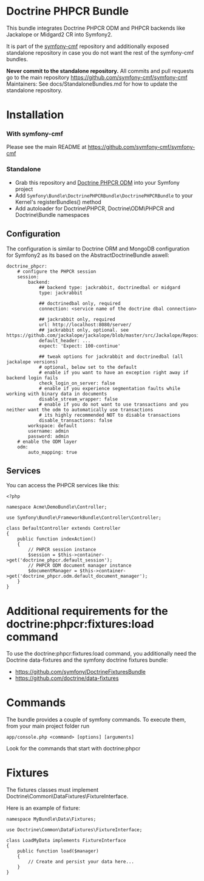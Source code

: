 # Doctrine PHPCR Bundle

This bundle integrates Doctrine PHPCR ODM and PHPCR backends like Jackalope or
Midgard2 CR into Symfony2.

It is part of the [symfony-cmf](https://github.com/symfony-cmf/symfony-cmf)
repository and additionally exposed standalone repository in case you do not
want the rest of the symfony-cmf bundles.

**Never commit to the standalone repository.** All commits and pull requests go
to the main repository https://github.com/symfony-cmf/symfony-cmf
Maintainers: See docs/StandaloneBundles.md for how to update the standalone
repository.


# Installation

### With symfony-cmf

Please see the main README at https://github.com/symfony-cmf/symfony-cmf

### Standalone

* Grab this repository and [Doctrine PHPCR ODM](http://github.com/doctrine/phpcr-odm) into your Symfony project
* Add `Symfony\Bundle\DoctrinePHPCRBundle\DoctrinePHPCRBundle` to your Kernel's registerBundles() method
* Add autoloader for Doctrine\PHPCR, Doctrine\ODM\PHPCR and Doctrine\Bundle namespaces


## Configuration

The configuration is similar to Doctrine ORM and MongoDB configuration for Symfony2 as its based
on the AbstractDoctrineBundle aswell:

    doctrine_phpcr:
        # configure the PHPCR session
        session:
            backend:
                ## backend type: jackrabbit, doctrinedbal or midgard
                type: jackrabbit

                ## doctrinedbal only, required
                connection: <service name of the doctrine dbal connection>

                ## jackrabbit only, required
                url: http://localhost:8080/server/
                ## jackrabbit only, optional. see https://github.com/jackalope/jackalope/blob/master/src/Jackalope/RepositoryFactoryJackrabbit.php
                default_header: ...
                expect: 'Expect: 100-continue'

                ## tweak options for jackrabbit and doctrinedbal (all jackalope versions)
                # optional, below set to the default
                # enable if you want to have an exception right away if backend login fails
                check_login_on_server: false
                # enable if you experience segmentation faults while working with binary data in documents
                disable_stream_wrapper: false
                # enable if you do not want to use transactions and you neither want the odm to automatically use transactions
                # its highly recommended NOT to disable transactions
                disable_transactions: false
            workspace: default
            username: admin
            password: admin
        # enable the ODM layer
        odm:
            auto_mapping: true

## Services

You can access the PHPCR services like this:

    <?php

    namespace Acme\DemoBundle\Controller;

    use Symfony\Bundle\FrameworkBundle\Controller\Controller;

    class DefaultController extends Controller
    {
        public function indexAction()
        {
            // PHPCR session instance
            $session = $this->container->get('doctrine_phpcr.default_session');
            // PHPCR ODM document manager instance
            $documentManager = $this->container->get('doctrine_phpcr.odm.default_document_manager');
        }
    }

# Additional requirements for the doctrine:phpcr:fixtures:load command

To use the doctrine:phpcr:fixtures:load command, you additionally need the Doctrine
data-fixtures and the symfony doctrine fixtures bundle:
- https://github.com/symfony/DoctrineFixturesBundle
- https://github.com/doctrine/data-fixtures


# Commands

The bundle provides a couple of symfony commands. To execute them, from your
main project folder run

    app/console.php <command> [options] [arguments]

Look for the commands that start with doctrine:phpcr


# Fixtures

The fixtures classes must implement Doctrine\\Common\\DataFixtures\\FixtureInterface.

Here is an example of fixture:

    namespace MyBundle\Data\Fixtures;

    use Doctrine\Common\DataFixtures\FixtureInterface;

    class LoadMyData implements FixtureInterface
    {
        public function load($manager)
        {
            // Create and persist your data here...
        }
    }
